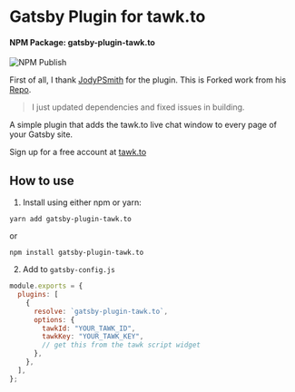 # Gatsby Plugin for tawk.to

#### NPM Package: gatsby-plugin-tawk.to

![NPM Publish](https://github.com/AsathalMannan/gatsby-plugin-tawk.to/workflows/Publish/badge.svg)

First of all, I thank [JodyPSmith](https://github.com/JodyPSmith) for the plugin.
This is Forked work from his [Repo](https://github.com/JodyPSmith/gatsby-plugin-tawk).
> I just updated dependencies and fixed issues in building.

A simple plugin that adds the tawk.to live chat window to every page of your Gatsby site.

Sign up for a free account at [tawk.to](https://www.tawk.to/)



## How to use

1. Install using either npm or yarn:

```shell
yarn add gatsby-plugin-tawk.to
```

or

```shell
npm install gatsby-plugin-tawk.to
```

2. Add to ```gatsby-config.js```

```javascript
module.exports = {
  plugins: [
    {
      resolve: `gatsby-plugin-tawk.to`,
      options: {
        tawkId: "YOUR_TAWK_ID",
        tawkKey: "YOUR_TAWK_KEY",
        // get this from the tawk script widget
      },
    },
  ],
};
```
